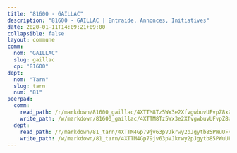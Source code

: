 ```yaml
---
title: "81600 - GAILLAC"
description: "81600 - GAILLAC | Entraide, Annonces, Initiatives"
date: 2020-01-11T14:09:21+09:00
collapsible: false
layout: commune
comm:
  nom: "GAILLAC"
  slug: gaillac
  cp: "81600"
dept:
  nom: "Tarn"
  slug: tarn
  num: "81"
peerpad:
  comm:
    read_path: /r/markdown/81600_gaillac/4XTTM8Tz5Wx3e2XfvgwbuvUFvpZ8xXWGncDGmek4U8hvpJVoq
    write_path: /w/markdown/81600_gaillac/4XTTM8Tz5Wx3e2XfvgwbuvUFvpZ8xXWGncDGmek4U8hvpJVoq-K3TgUV3F5ujfrS5aVHVEuCQQ4itidyPu9DobUJB1TLXeR3NeeWmgzaJuaaDcjRuWRnDBzGkjNbvGJ4x1eHSPim1cxNNPKJSswCjQ6YUnsumujL75jCHYYkaiySWxcPfd5EfLEFCP
  dept:
    read_path: /r/markdown/81_tarn/4XTTM4Gp79jv63pVJkrwy2pJgytb85PWuUF46qZV3RNcf9bTY
    write_path: /w/markdown/81_tarn/4XTTM4Gp79jv63pVJkrwy2pJgytb85PWuUF46qZV3RNcf9bTY-K3TgUQULAfYZTaNEYQn663imu6tLJ5XUSYV3bG6y2QwZHe2hiw5KiHgnyL8wpzhjjRKSLQVjHCuMHvPTtVgD4tm7BFQTVwqLNiZgb8d93Riu34VNq5t6eFocUS5Ezct8i9MJtUHQ
---
```


